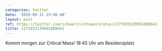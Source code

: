 ```yaml
---
categories: twitter
date: '2019-09-11 23:46:48'
layout: post
ref: https://twitter.com/schwarzlichtwue/status/1171933139691888642
title: 1171933139691888642
---
```

Kommt morgen zur Critical Mass! 18:45 Uhr am Residenzplatz